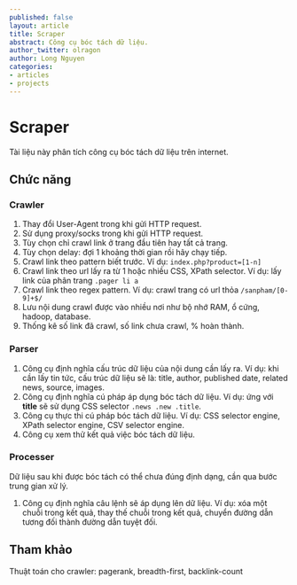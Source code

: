 ```yaml
---
published: false
layout: article
title: Scraper
abstract: Công cụ bóc tách dữ liệu.
author_twitter: olragon
author: Long Nguyen
categories:
- articles
- projects
---
```


# Scraper

Tài liệu này phân tích công cụ bóc tách dữ liệu trên internet.

## Chức năng

### Crawler
1. Thay đổi User-Agent trong khi gửi HTTP request.
2. Sử dụng proxy/socks trong khi gửi HTTP request.
3. Tùy chọn chỉ crawl link ở trang đầu tiên hay tất cả trang.
4. Tùy chọn delay: đợi 1 khoảng thời gian rồi hãy chạy tiếp.
5. Crawl link theo pattern biết trước. Ví dụ: `index.php?product=[1-n]`
6. Crawl link theo url lấy ra từ 1 hoặc nhiều CSS, XPath selector. Ví dụ: lấy link của phân trang `.pager li a`
7. Crawl link theo regex pattern. Ví dụ: crawl trang có url thỏa `/sanpham/[0-9]+$/`
8. Lưu nội dung crawl được vào nhiều nơi như bộ nhớ RAM, ổ cứng, hadoop, database.
9. Thống kê số link đã crawl, số link chưa crawl, % hoàn thành.

### Parser
1. Công cụ định nghĩa cấu trúc dữ liệu của nội dung cần lấy ra. Ví dụ: khi cần lấy tin tức, cấu trúc dữ liệu sẽ là: title, author, published date, related news, source, images.
2. Công cụ định nghĩa cú pháp áp dụng bóc tách dữ liệu. Ví dụ: ứng với **title** sẽ sử dụng CSS selector `.news .new .title`.
3. Công cụ thực thi cú pháp bóc tách dữ liệu. Ví dụ: CSS selector engine, XPath selector engine, CSV selector engine.
4. Công cụ xem thử kết quả việc bóc tách dữ liệu.

### Processer
Dữ liệu sau khi được bóc tách có thể chưa đúng định dạng, cần qua bước trung gian xử lý.

1. Công cụ định nghĩa câu lệnh sẽ áp dụng lên dữ liệu. Ví dụ: xóa một chuỗi trong kết quả, thay thế chuỗi trong kết quả, chuyển đường dẫn tương đối thành đường dẫn tuyệt đối.

## Tham khảo
Thuật toán cho crawler: pagerank, breadth-first, backlink-count